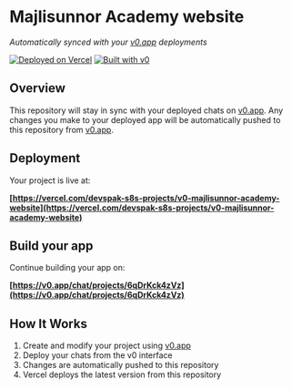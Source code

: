 # Majlisunnor Academy website

*Automatically synced with your [v0.app](https://v0.app) deployments*

[![Deployed on Vercel](https://img.shields.io/badge/Deployed%20on-Vercel-black?style=for-the-badge&logo=vercel)](https://vercel.com/devspak-s8s-projects/v0-majlisunnor-academy-website)
[![Built with v0](https://img.shields.io/badge/Built%20with-v0.app-black?style=for-the-badge)](https://v0.app/chat/projects/6qDrKck4zVz)

## Overview

This repository will stay in sync with your deployed chats on [v0.app](https://v0.app).
Any changes you make to your deployed app will be automatically pushed to this repository from [v0.app](https://v0.app).

## Deployment

Your project is live at:

**[https://vercel.com/devspak-s8s-projects/v0-majlisunnor-academy-website](https://vercel.com/devspak-s8s-projects/v0-majlisunnor-academy-website)**

## Build your app

Continue building your app on:

**[https://v0.app/chat/projects/6qDrKck4zVz](https://v0.app/chat/projects/6qDrKck4zVz)**

## How It Works

1. Create and modify your project using [v0.app](https://v0.app)
2. Deploy your chats from the v0 interface
3. Changes are automatically pushed to this repository
4. Vercel deploys the latest version from this repository